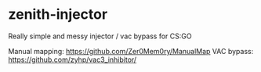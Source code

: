 # zenith-injector
Really simple and messy injector / vac bypass for CS:GO

Manual mapping: https://github.com/Zer0Mem0ry/ManualMap
VAC bypass: https://github.com/zyhp/vac3_inhibitor/

